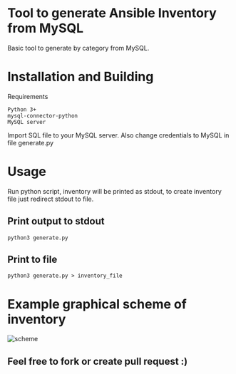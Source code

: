 # Tool to generate Ansible Inventory from MySQL

Basic tool to generate by category from MySQL.

# Installation and Building

Requirements
```
Python 3+
mysql-connector-python
MySQL server
```
Import SQL file to your MySQL server. Also change credentials to MySQL in file generate.py

# Usage
Run python script, inventory will be printed as stdout, to create inventory file just redirect stdout to file.  
## Print output to stdout
```
python3 generate.py
```
## Print to file
```
python3 generate.py > inventory_file
```

# Example graphical scheme of inventory
![scheme](https://i.imgur.com/kLXyYC7.jpg)

## Feel free to fork or create pull request :)
